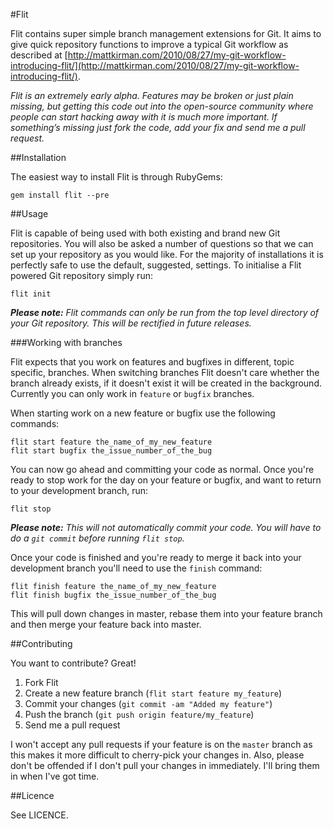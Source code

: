 #Flit

Flit contains super simple branch management extensions for Git. It aims to give quick repository functions to improve a typical Git workflow as described at [http://mattkirman.com/2010/08/27/my-git-workflow-introducing-flit/](http://mattkirman.com/2010/08/27/my-git-workflow-introducing-flit/).

_Flit is an extremely early alpha. Features may be broken or just plain missing, but getting this code out into the open-source community where people can start hacking away with it is much more important. If something’s missing just fork the code, add your fix and send me a pull request._


##Installation

The easiest way to install Flit is through RubyGems:

    gem install flit --pre


##Usage

Flit is capable of being used with both existing and brand new Git repositories. You will also be asked a number of questions so that we can set up your repository as you would like. For the majority of installations it is perfectly safe to use the default, suggested, settings. To initialise a Flit powered Git repository simply run:

    flit init

_**Please note:** Flit commands can only be run from the top level directory of your Git repository. This will be rectified in future releases._


###Working with branches

Flit expects that you work on features and bugfixes in different, topic specific, branches. When switching branches Flit doesn't care whether the branch already exists, if it doesn't exist it will be created in the background. Currently you can only work in `feature` or `bugfix` branches.

When starting work on a new feature or bugfix use the following commands:

    flit start feature the_name_of_my_new_feature
    flit start bugfix the_issue_number_of_the_bug

You can now go ahead and committing your code as normal. Once you're ready to stop work for the day on your feature or bugfix, and want to return to your development branch, run:

    flit stop

_**Please note:** This will not automatically commit your code. You will have to do a `git commit` before running `flit stop`._

Once your code is finished and you're ready to merge it back into your development branch you'll need to use the `finish` command:

    flit finish feature the_name_of_my_new_feature
    flit finish bugfix the_issue_number_of_the_bug

This will pull down changes in master, rebase them into your feature branch and then merge your feature back into master.


##Contributing

You want to contribute? Great!

1. Fork Flit
2. Create a new feature branch (`flit start feature my_feature`)
3. Commit your changes (`git commit -am "Added my feature"`)
4. Push the branch (`git push origin feature/my_feature`)
5. Send me a pull request

I won't accept any pull requests if your feature is on the `master` branch as this makes it more difficult to cherry-pick your changes in. Also, please don't be offended if I don't pull your changes in immediately. I'll bring them in when I've got time.


##Licence

See LICENCE.
